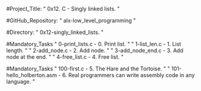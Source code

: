 #Project_Title: " 0x12. C - Singly linked lists. "

#GitHub_Repository: " alx-low_level_programming "

#Directory: " 0x12-singly_linked_lists. "


#Mandatory_Tasks
" 0-print_lists.c          - 0. Print list. "
" 1-list_len.c             - 1. List length. "
" 2-add_node.c             - 2. Add node. "
" 3-add_node_end.c         - 3. Add node at the end. "
" 4-free_list.c            - 4. Free list. "


#Mandatory_Tasks
" 100-first.c              - 5. The Hare and the Tortoise. "
" 101-hello_holberton.asm  - 6. Real programmers can write assembly code in any language. "
